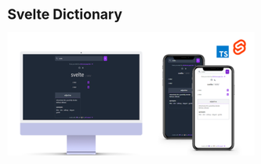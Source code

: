 # Svelte Dictionary
<!-- banner start -->
![svelte dictionary project](https://github.com/Silent-Watcher/svelte-dictionary/blob/master/.github/svelte-dictionary-banner.png)
<!-- banner end -->
